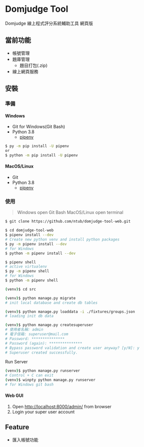 # Domjudge Tool

Domjudge 線上程式評分系統輔助工具 網頁版

## 當前功能

- 帳號管理
- 題庫管理
    - 題目打包(.zip)
- 線上網頁服務

## 安裝

### 準備

#### Windows

- Git for Windows(Git Bash)
- Python 3.8
    - [pipenv](https://pipenv.pypa.io/en/latest/)
    
```bash
$ py -m pip install -U pipenv
or 
$ python -m pip install -U pipenv
```

#### MacOS/Linux

- Git
- Python 3.8
    - [pipenv](https://pipenv.pypa.io/en/latest/)

### 使用

> Windows open Git Bash
> MacOS/Linux open terminal
```bash
$ git clone https://github.com/ntub/domjudge-tool-web.git
```

```bash
$ cd domjudge-tool-web
$ pipenv install --dev
# Create new python venv and install python packages
$ py -m pipenv install --dev
# for Windows
$ python -m pipenv install --dev

```

```bash
$ pipenv shell
# active virtualenv
$ py -m pipenv shell
# for Windows
$ python -m pipenv shell

(venv)$ cd src

(venv)$ python manage.py migrate
# init local database and create db tables

(venv)$ python manage.py loaddata -i ./fixtures/groups.json
# loading init db data

(venv)$ python manage.py createsuperuser
# 使用者名稱: admin
# 電子信箱: superuser@mail.com
# Password: ***************
# Password (again): ***************
# Bypass password validation and create user anyway? [y/N]: y
# Superuser created successfully.
```

Run Server

```bash
(venv)$ python manage.py runserver
# Control + C can exit
(venv)$ winpty python manage.py runserver
# for Windows git bash
```

#### Web GUI

1. Open [http://localhost:8000/admin/](http://localhost:8000/admin/) from browser
2. Login your super user account

## Feature

- 匯入帳號功能
